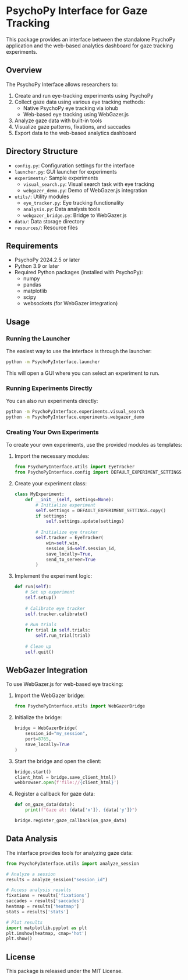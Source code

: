 # PsychoPy Interface for Gaze Tracking

This package provides an interface between the standalone PsychoPy application and the web-based analytics dashboard for gaze tracking experiments.

## Overview

The PsychoPy Interface allows researchers to:

1. Create and run eye-tracking experiments using PsychoPy
2. Collect gaze data using various eye tracking methods:
   - Native PsychoPy eye tracking via iohub
   - Web-based eye tracking using WebGazer.js
3. Analyze gaze data with built-in tools
4. Visualize gaze patterns, fixations, and saccades
5. Export data to the web-based analytics dashboard

## Directory Structure

- `config.py`: Configuration settings for the interface
- `launcher.py`: GUI launcher for experiments
- `experiments/`: Sample experiments
  - `visual_search.py`: Visual search task with eye tracking
  - `webgazer_demo.py`: Demo of WebGazer.js integration
- `utils/`: Utility modules
  - `eye_tracker.py`: Eye tracking functionality
  - `analysis.py`: Data analysis tools
  - `webgazer_bridge.py`: Bridge to WebGazer.js
- `data/`: Data storage directory
- `resources/`: Resource files

## Requirements

- PsychoPy 2024.2.5 or later
- Python 3.9 or later
- Required Python packages (installed with PsychoPy):
  - numpy
  - pandas
  - matplotlib
  - scipy
  - websockets (for WebGazer integration)

## Usage

### Running the Launcher

The easiest way to use the interface is through the launcher:

```bash
python -m PsychoPyInterface.launcher
```

This will open a GUI where you can select an experiment to run.

### Running Experiments Directly

You can also run experiments directly:

```bash
python -m PsychoPyInterface.experiments.visual_search
python -m PsychoPyInterface.experiments.webgazer_demo
```

### Creating Your Own Experiments

To create your own experiments, use the provided modules as templates:

1. Import the necessary modules:
   ```python
   from PsychoPyInterface.utils import EyeTracker
   from PsychoPyInterface.config import DEFAULT_EXPERIMENT_SETTINGS
   ```

2. Create your experiment class:
   ```python
   class MyExperiment:
       def __init__(self, settings=None):
           # Initialize experiment
           self.settings = DEFAULT_EXPERIMENT_SETTINGS.copy()
           if settings:
               self.settings.update(settings)
           
           # Initialize eye tracker
           self.tracker = EyeTracker(
               win=self.win,
               session_id=self.session_id,
               save_locally=True,
               send_to_server=True
           )
   ```

3. Implement the experiment logic:
   ```python
   def run(self):
       # Set up experiment
       self.setup()
       
       # Calibrate eye tracker
       self.tracker.calibrate()
       
       # Run trials
       for trial in self.trials:
           self.run_trial(trial)
       
       # Clean up
       self.quit()
   ```

## WebGazer Integration

To use WebGazer.js for web-based eye tracking:

1. Import the WebGazer bridge:
   ```python
   from PsychoPyInterface.utils import WebGazerBridge
   ```

2. Initialize the bridge:
   ```python
   bridge = WebGazerBridge(
       session_id="my_session",
       port=8765,
       save_locally=True
   )
   ```

3. Start the bridge and open the client:
   ```python
   bridge.start()
   client_html = bridge.save_client_html()
   webbrowser.open(f'file://{client_html}')
   ```

4. Register a callback for gaze data:
   ```python
   def on_gaze_data(data):
       print(f"Gaze at: {data['x']}, {data['y']}")
   
   bridge.register_gaze_callback(on_gaze_data)
   ```

## Data Analysis

The interface provides tools for analyzing gaze data:

```python
from PsychoPyInterface.utils import analyze_session

# Analyze a session
results = analyze_session("session_id")

# Access analysis results
fixations = results['fixations']
saccades = results['saccades']
heatmap = results['heatmap']
stats = results['stats']

# Plot results
import matplotlib.pyplot as plt
plt.imshow(heatmap, cmap='hot')
plt.show()
```

## License

This package is released under the MIT License. 